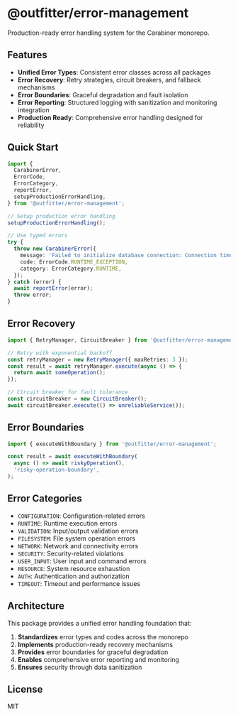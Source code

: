 # @outfitter/error-management

Production-ready error handling system for the Carabiner monorepo.

## Features

- **Unified Error Types**: Consistent error classes across all packages
- **Error Recovery**: Retry strategies, circuit breakers, and fallback mechanisms
- **Error Boundaries**: Graceful degradation and fault isolation
- **Error Reporting**: Structured logging with sanitization and monitoring integration
- **Production Ready**: Comprehensive error handling designed for reliability

## Quick Start

```typescript
import {
  CarabinerError,
  ErrorCode,
  ErrorCategory,
  reportError,
  setupProductionErrorHandling,
} from '@outfitter/error-management';

// Setup production error handling
setupProductionErrorHandling();

// Use typed errors
try {
  throw new CarabinerError({
    message: 'Failed to initialize database connection: Connection timeout after 30s',
    code: ErrorCode.RUNTIME_EXCEPTION,
    category: ErrorCategory.RUNTIME,
  });
} catch (error) {
  await reportError(error);
  throw error;
}
```

## Error Recovery

```typescript
import { RetryManager, CircuitBreaker } from '@outfitter/error-management';

// Retry with exponential backoff
const retryManager = new RetryManager({ maxRetries: 3 });
const result = await retryManager.execute(async () => {
  return await someOperation();
});

// Circuit breaker for fault tolerance
const circuitBreaker = new CircuitBreaker();
await circuitBreaker.execute(() => unreliableService());
```

## Error Boundaries

```typescript
import { executeWithBoundary } from '@outfitter/error-management';

const result = await executeWithBoundary(
  async () => await riskyOperation(),
  'risky-operation-boundary',
);
```

## Error Categories

- `CONFIGURATION`: Configuration-related errors
- `RUNTIME`: Runtime execution errors
- `VALIDATION`: Input/output validation errors
- `FILESYSTEM`: File system operation errors
- `NETWORK`: Network and connectivity errors
- `SECURITY`: Security-related violations
- `USER_INPUT`: User input and command errors
- `RESOURCE`: System resource exhaustion
- `AUTH`: Authentication and authorization
- `TIMEOUT`: Timeout and performance issues

## Architecture

This package provides a unified error handling foundation that:

1. **Standardizes** error types and codes across the monorepo
2. **Implements** production-ready recovery mechanisms
3. **Provides** error boundaries for graceful degradation
4. **Enables** comprehensive error reporting and monitoring
5. **Ensures** security through data sanitization

## License

MIT
